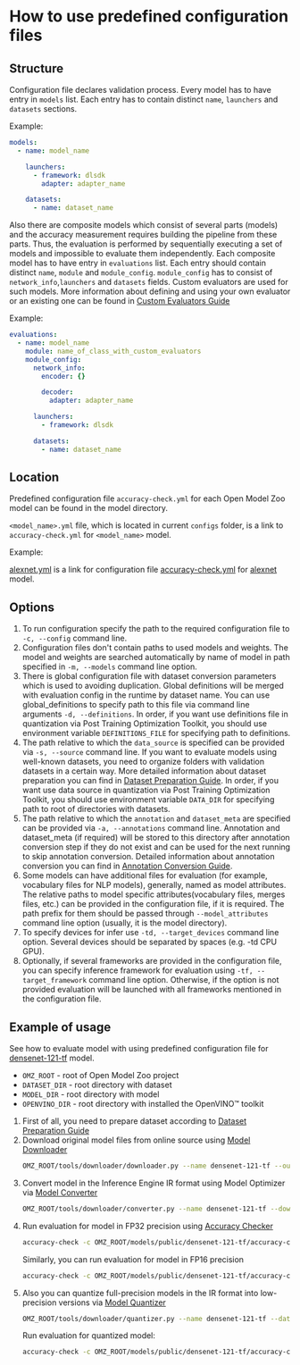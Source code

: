 # How to use predefined configuration files

## Structure

Configuration file declares validation process. Every model has to have entry in `models` list. Each entry has to contain distinct `name`, `launchers` and `datasets` sections.

Example:

```yaml
models:
  - name: model_name

    launchers:
      - framework: dlsdk
        adapter: adapter_name

    datasets:
      - name: dataset_name
```

Also there are composite models which consist of several parts (models) and the accuracy measurement requires building the pipeline from these parts. Thus, the evaluation is performed by sequentially executing a set of models and impossible to evaluate them independently. Each composite model has to have entry in `evaluations` list. Each entry should contain distinct `name`, `module` and `module_config`. `module_config` has to consist of `network_info`,`launchers` and `datasets` fields. Custom evaluators are used for such models. More information about defining and using your own evaluator or an existing one can be found in [Custom Evaluators Guide](../accuracy_checker/evaluators/custom_evaluators/README.md)

Example:

```yaml
evaluations:
  - name: model_name
    module: name_of_class_with_custom_evaluators
    module_config:
      network_info:
        encoder: {}

        decoder:
          adapter: adapter_name

      launchers:
        - framework: dlsdk

      datasets:
        - name: dataset_name
```

## Location

Predefined configuration file `accuracy-check.yml` for each Open Model Zoo model can be found in the model directory.

`<model_name>.yml` file, which is located in current `configs` folder, is a link to `accuracy-check.yml` for `<model_name>` model.

Example:

[alexnet.yml](alexnet.yml) is a link for configuration file [accuracy-check.yml](../../../models/public/alexnet/accuracy-check.yml) for [alexnet](../../../models/public/alexnet/README.md) model.

## Options

1. To run configuration specify the path to the required configuration file to `-c, --config` command line.
2. Configuration files don't contain paths to used models and weights. The model and weights are searched automatically by name of model in path specified in `-m, --models` command line option.
3. There is global configuration file with dataset conversion parameters which is used to avoiding duplication. Global definitions will be merged with evaluation config in the runtime by dataset name. You can use global_definitions to specify path to this file via command line arguments `-d, --definitions`. In order, if you want use definitions file in quantization via Post Training Optimization Toolkit, you should use environment variable `DEFINITIONS_FILE` for specifying path to definitions.
4. The path relative to which the `data_source` is specified can be provided via  `-s, --source` command line. If you want to evaluate models using well-known datasets, you need to organize folders with validation datasets in a certain way. More detailed information about dataset preparation you can find in [Dataset Preparation Guide](../../../data/datasets.md). In order, if you want use data source in quantization via Post Training Optimization Toolkit, you should use environment variable `DATA_DIR` for specifying path to root of directories with datasets.
5. The path relative to which the  `annotation` and `dataset_meta` are specified can be provided via `-a, --annotations` command line.   Annotation and dataset_meta (if required) will be stored to this directory after annotation conversion step if they do not exist and can be used for the next running to skip annotation conversion. Detailed information about annotation conversion you can find in [Annotation Conversion Guide](../accuracy_checker/annotation_converters/README.md).
6. Some models can have additional files for evaluation (for example, vocabulary files for NLP models), generally, named as model attributes. The relative paths to model specific attributes(vocabulary files, merges files, etc.) can be provided in the configuration file, if it is required. The path prefix for them should be passed through `--model_attributes` command line option (usually, it is the model directory).
7. To specify devices for infer use `-td, --target_devices` command line option. Several devices should be separated by spaces (e.g. -td CPU GPU).
8. Optionally, if several frameworks are provided in the configuration file, you can specify inference framework for evaluation using `-tf, --target_framework` command line option. Otherwise, if the option is not provided evaluation will be launched with all frameworks mentioned in the configuration file.

## Example of usage

See how to evaluate model with using predefined configuration file for [densenet-121-tf](../../../models/public/densenet-121-tf/README.md) model.

- `OMZ_ROOT` - root of Open Model Zoo project
- `DATASET_DIR` - root directory with dataset
- `MODEL_DIR` - root directory with model
- `OPENVINO_DIR` - root directory with installed the OpenVINO&trade; toolkit

1. First of all, you need to prepare dataset according to [Dataset Preparation Guide](../../../data/datasets.md)
2. Download original model files from online source using [Model Downloader](../../../tools/downloader/README.md)
    ```sh
    OMZ_ROOT/tools/downloader/downloader.py --name densenet-121-tf --output_dir MODEL_DIR
    ```
3. Convert model in the Inference Engine IR format using Model Optimizer via [Model Converter](../../../tools/downloader/README.md)
    ```sh
    OMZ_ROOT/tools/downloader/converter.py --name densenet-121-tf --download_dir MODEL_DIR --mo OPENVINO_DIR/deployment_tools/model_optimizer/mo.py
    ```
4. Run evaluation for model in FP32 precision using [Accuracy Checker](../README.md)
    ```sh
    accuracy-check -c OMZ_ROOT/models/public/densenet-121-tf/accuracy-check.yml -s DATASET_DIR -m MODEL_DIR/public/densenet-121-tf/FP32 -d OMZ_ROOT/tools/accuracy_checker/dataset_definitions.yml -td CPU
    ```
    Similarly, you can run evaluation for model in FP16 precision
    ```sh
    accuracy-check -c OMZ_ROOT/models/public/densenet-121-tf/accuracy-check.yml -s DATASET_DIR -m MODEL_DIR/public/densenet-121-tf/FP16 -d OMZ_ROOT/tools/accuracy_checker/dataset_definitions.yml -td GPU
    ```
5. Also you can quantize full-precision models in the IR format into low-precision versions via [Model Quantizer](../../../tools/downloader/README.md)
   ```sh
   OMZ_ROOT/tools/downloader/quantizer.py --name densenet-121-tf --dataset_dir DATASET_DIR --model_dir MODEL_DIR
   ```
   Run evaluation for quantized model:
    ```sh
    accuracy-check -c OMZ_ROOT/models/public/densenet-121-tf/accuracy-check.yml -s DATASET_DIR -m MODEL_DIR/public/densenet-121-tf/FP16-INT8 -d OMZ_ROOT/tools/accuracy_checker/dataset_definitions.yml -td CPU GPU
    ```
